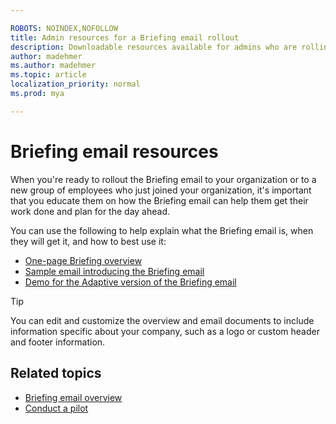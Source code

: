 ```yaml
---

ROBOTS: NOINDEX,NOFOLLOW
title: Admin resources for a Briefing email rollout
description: Downloadable resources available for admins who are rolling out the Briefing email to new users
author: madehmer
ms.author: madehmer
ms.topic: article
localization_priority: normal 
ms.prod: mya

---
```

# Briefing email resources

When you're ready to rollout the Briefing email to your organization or to a new group of employees who just joined your organization, it's important that you educate them on how the Briefing email can help them get their work done and plan for the day ahead. 

You can use the following to help explain what the Briefing email is, when they will get it, and how to best use it:

* [One-page Briefing overview](../includes/briefing-overview.docx) 
* [Sample email introducing the Briefing email](../includes/email-to-introduce-briefing.docx) 
* [Demo for the Adaptive version of the Briefing email](../includes/briefing-demo.gif)
 
 > [!Tip]
 > You can edit and customize the overview and email documents to include information specific about your company, such as a logo or custom header and footer information.  

## Related topics

* [Briefing email overview](be-overview.md)
* [Conduct a pilot](be-pilot.md)
